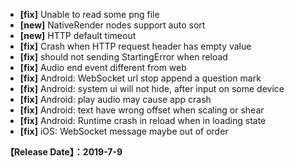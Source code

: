 - **[fix]** Unable to read some png file
- **[new]** NativeRender nodes support auto sort
- **[new]** HTTP default timeout
- **[fix]** Crash when HTTP request header has empty value
- **[fix]** should not sending StartingError when reload
- **[fix]** Audio end event different from web
- **[fix]** Android: WebSocket url stop append a question mark
- **[fix]** Android: system ui will not hide, after input on some device
- **[fix]** Android: play audio may cause app crash
- **[fix]** Android: text have wrong offset when scaling or shear
- **[fix]** Android: Runtime crash in reload when in loading state
- **[fix]** iOS: WebSocket message maybe out of order

**【Release Date】：2019-7-9**
